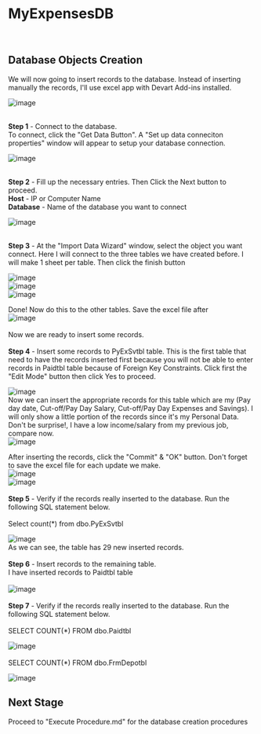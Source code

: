 # **MyExpensesDB**
<br/>

**Database Objects Creation**
----------------------------------------------------------------------------------------------------------------------------------
We will now going to insert records to the database. Instead of inserting manually the records, I'll use excel app with Devart Add-ins installed.

![image](https://user-images.githubusercontent.com/95063830/157231296-3d1f0c47-daa0-4053-831e-51009b05d6a2.png)
<br/>
<br/>

**Step 1** - Connect to the database. <br/>
To connect, click the "Get Data Button". A "Set up data conneciton properties" window will appear to setup your database connection.

![image](https://user-images.githubusercontent.com/95063830/157231732-a0ec0efa-499f-4377-ace0-1cf8233ad26a.png)
<br/>
<br/>

**Step 2** - Fill up the necessary entries. Then Click the Next button to proceed.    <br/>
**Host** - IP or Computer Name<br/>
**Database** - Name of the database you want to connect                               <br/>

![image](https://user-images.githubusercontent.com/95063830/157232327-7182eeb2-d33d-42fd-9798-8fc642dc7f9d.png)
<br/>
<br/>

**Step 3** - At the "Import Data Wizard" window, select the object you want connect. Here I will connect to the three tables we have created before. I will make 1 sheet per table. Then click the finish button

![image](https://user-images.githubusercontent.com/95063830/157232702-f9115660-be41-43c4-aaa4-0c235f13e75c.png)
<br/>
![image](https://user-images.githubusercontent.com/95063830/157232821-0657f2e5-16d8-46b8-8dfb-2812d82c878f.png)
<br/>
![image](https://user-images.githubusercontent.com/95063830/157232930-12199f4a-99a0-43c5-9629-a2b2c3a60866.png)
<br/>

Done! Now do this to the other tables. Save the excel file after <br/>
![image](https://user-images.githubusercontent.com/95063830/157233135-4c452835-4ace-455a-a7a4-4363d9c6385c.png)
<br/>
<br/>
Now we are ready to insert some records.
<br/>
<br/>
**Step 4** - Insert some records to PyExSvtbl table. This is the first table that need to have the records inserted first because you will not be able to enter records in Paidtbl table because of Foreign Key Constraints. Click first the "Edit Mode" button then click Yes to proceed. <br/>

![image](https://user-images.githubusercontent.com/95063830/157234394-6b7d612f-672e-46c6-8a43-e2f808a954b6.png)
<br/>
Now we can insert the appropriate records for this table which are my (Pay day date, Cut-off/Pay Day Salary, Cut-off/Pay Day Expenses and Savings). I will only show a little portion of the records since it's my Personal Data. Don't be surprise!, I have a low income/salary from my previous job, compare now. 
<br/>
![image](https://user-images.githubusercontent.com/95063830/157234960-b3bf3528-9530-4a2c-8a0a-7bca3f11489a.png)
<br/>

After inserting the records, click the "Commit" & "OK" button. Don't forget to save the excel file for each update we make.  <br/>
![image](https://user-images.githubusercontent.com/95063830/157235336-fcf256df-0b59-4d59-a921-37707c9eee1e.png)
<br/>
![image](https://user-images.githubusercontent.com/95063830/157236260-f4453146-13c7-4206-98cd-5084df406872.png)
<br/>
<br/>
**Step 5** - Verify if the records really inserted to the database. Run the following SQL statement below.
<br/>
<br/>
Select count(*) from dbo.PyExSvtbl

![image](https://user-images.githubusercontent.com/95063830/157235783-104da3ed-f5f0-4d6b-92d7-54d1ae9d61dc.png)
<br/>
As we can see, the table has 29 new inserted records.
<br/>
<br/>
**Step 6** - Insert records to the remaining table.   <br/>
I have inserted records to Paidtbl table              <br/>
<br/>
![image](https://user-images.githubusercontent.com/95063830/157236609-1882793a-1bb3-4939-ab98-02f7a1cc52f4.png)
<br/>
<br/>
**Step 7** - Verify if the records really inserted to the database. Run the following SQL statement below.
<br/>
<br/>
SELECT COUNT(*) FROM dbo.Paidtbl

![image](https://user-images.githubusercontent.com/95063830/157236986-95cad117-8623-4cda-957e-cd926af5e55c.png)
<br/>
<br/>
SELECT COUNT(*) FROM dbo.FrmDepotbl

![image](https://user-images.githubusercontent.com/95063830/157238238-9c65728c-d045-4f71-b260-5da5e3cc6b88.png)

**Next Stage**
-----------------------------------------------------------------------------------------------------------------------------------
Proceed to "Execute Procedure.md" for the database creation procedures
